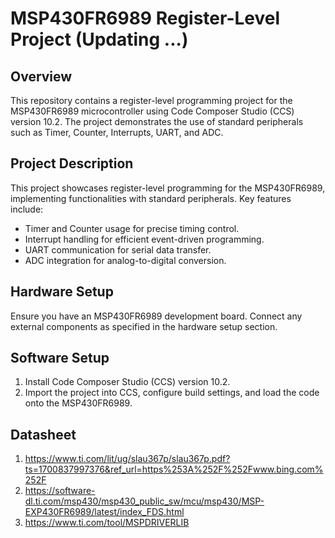 # MSP430FR6989 Register-Level Project (Updating ...)

## Overview

This repository contains a register-level programming project for the MSP430FR6989 microcontroller using Code Composer Studio (CCS) version 10.2. The project demonstrates the use of standard peripherals such as Timer, Counter, Interrupts, UART, and ADC.

## Project Description

This project showcases register-level programming for the MSP430FR6989, implementing functionalities with standard peripherals. Key features include:

- Timer and Counter usage for precise timing control.
- Interrupt handling for efficient event-driven programming.
- UART communication for serial data transfer.
- ADC integration for analog-to-digital conversion.

## Hardware Setup

Ensure you have an MSP430FR6989 development board. Connect any external components as specified in the hardware setup section.

## Software Setup

1. Install Code Composer Studio (CCS) version 10.2.
2. Import the project into CCS, configure build settings, and load the code onto the MSP430FR6989.

## Datasheet
1. https://www.ti.com/lit/ug/slau367p/slau367p.pdf?ts=1700837997376&ref_url=https%253A%252F%252Fwww.bing.com%252F
2. https://software-dl.ti.com/msp430/msp430_public_sw/mcu/msp430/MSP-EXP430FR6989/latest/index_FDS.html
3. https://www.ti.com/tool/MSPDRIVERLIB
